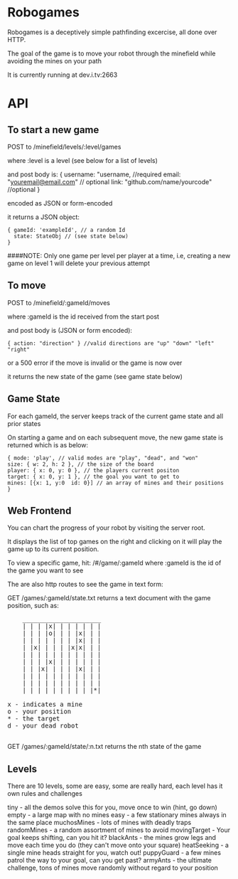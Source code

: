 Robogames
=========

Robogames is a deceptively simple pathfinding excercise, all done over HTTP.

The goal of the game is to move your robot through the minefield while avoiding the mines on your path

It is currently running at dev.i.tv:2663

API
========

To start a new game
---------

POST to /minefield/levels/:level/games

where :level is a level (see below for a list of levels)

and post body is:
    { username: "username, //required
    email: "youremail@email.com" // optional
    link: "github.com/name/yourcode" //optional
    }

encoded as JSON or form-encoded

it returns a JSON object:

    { gameId: 'exampleId', // a random Id
      state: StateObj // (see state below)
    }


####NOTE: Only one game per level per player at a time, i.e, creating a new game on level 1 will delete your previous attempt

To move
--------
POST to /minefield/:gameId/moves

where :gameId is the id received from the start post

and post body is (JSON or form encoded):

    { action: "direction" } //valid directions are "up" "down" "left" "right"

or a 500 error if the move is invalid or the game is now over

it returns the new state of the game (see game state below)

Game State
----------

For each gameId, the server keeps track of the current game state and all prior states

On starting a game and on each subsequent move, the new game state is returned which is as below:

    { mode: 'play', // valid modes are "play", "dead", and "won"
    size: { w: 2, h: 2 }, // the size of the board
    player: { x: 0, y: 0 }, // the players current positon
    target: { x: 0, y: 1 }, // the goal you want to get to
    mines: [{x: 1, y:0  id: 0}] // an array of mines and their positions
    }

Web Frontend
--------------
You can chart the progress of your robot by visiting the server root.

It displays the list of top games on the right and clicking on it will play the game
up to its current position.

To view a specific game, hit: /#/game/:gameId where :gameId is the id of the game you want to see

The are also http routes to see the game in text form:

GET /games/:gameId/state.txt returns a text document with the game position, such as:
<pre>
	_____________________
	| | | |x| | | | | | |
	| | | |o| | | |x| | |
	| | | | | | | |x| | |
	| |x| | | | |x|x| | |
	| | | | | | | | | | |
	| | | |x| | | | | | |
	| | |x| | | | |x| | |
	| | | | | | | | | | |
	| | | | | | | | | | |
	| | | | | | | | | |*|

x - indicates a mine
o - your position
* - the target
d - your dead robot

</pre>
GET /games/:gameId/state/:n.txt returns the nth state of the game


Levels
-----------------
There are 10 levels, some are easy, some are really hard, each level has it own rules and challenges

tiny - all the demos solve this for you, move once to win (hint, go down)
empty - a large map with no mines
easy - a few stationary mines always in the same place
muchosMines - lots of mines with deadly traps
randomMines - a random assortment of mines to avoid
movingTarget - Your goal keeps shifting, can you hit it?
blackAnts - the mines grow legs and move each time you do (they can't move onto your square)
heatSeeking - a single mine heads straight for you, watch out!
puppyGuard - a few mines patrol the way to your goal, can you get past?
armyAnts - the ultimate challenge, tons of mines move randomly without regard to your position

